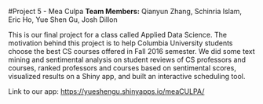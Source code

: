 #Project 5 - Mea Culpa
<b>Team Members:</b> Qianyun Zhang, Schinria Islam, Eric Ho, Yue Shen Gu, Josh Dillon

This is our final project for a class called Applied Data Science. The motivation behind this project is to help Columbia University students choose the best CS courses offered in Fall 2016 semester. We did some text mining and sentimental analysis on student reviews of CS professors and courses, ranked professors and courses based on sentimental scores, visualized results on a Shiny app, and built an interactive scheduling tool. 

Link to our app: https://yueshengu.shinyapps.io/meaCULPA/
